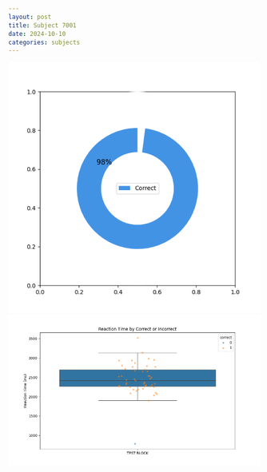 ```yaml
---
layout: post
title: Subject 7001
date: 2024-10-10
categories: subjects
---
```


![](data/7001/run-1/7001_DSST_acc_{sub}.png)
![](data/7001/run-1/7001_DSST_rt.png)
